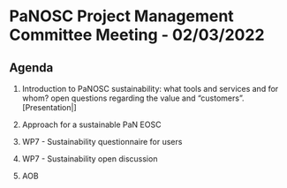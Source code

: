 PaNOSC Project Management Committee Meeting - 02/03/2022 
=========================================================

Agenda
------	

1. Introduction to PaNOSC sustainability: what tools and services and for whom? open questions regarding the value and “customers”. [Presentation|]

2. Approach for a sustainable PaN EOSC

3. WP7 - Sustainability questionnaire for users

4. WP7 - Sustainability open discussion

5. AOB
